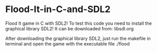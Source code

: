 # Flood-It-in-C-and-SDL2
Flood It game in C with SDL2! To test this code you need to install the graphical library SDL2! It can be downloaded from: libsdl.org

After downloading the graphical library SDL2, just run the makefile in terminal and open the game with the executable file ./flood
